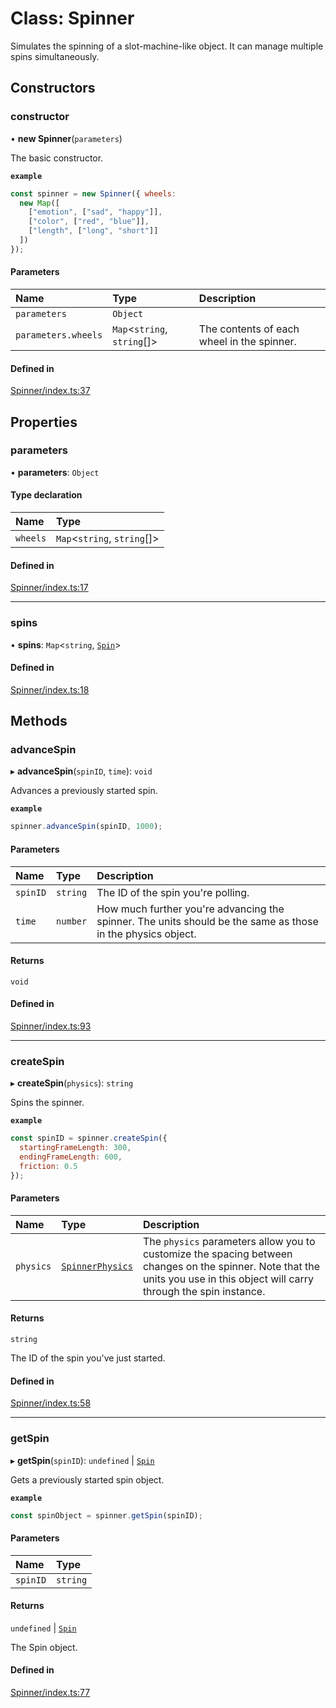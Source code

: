 # Class: Spinner

Simulates the spinning of a slot-machine-like object.
It can manage multiple spins simultaneously.

## Constructors

### constructor

• **new Spinner**(`parameters`)

The basic constructor.

**`example`**
```js
const spinner = new Spinner({ wheels:
  new Map([
    ["emotion", ["sad", "happy"]],
    ["color", ["red", "blue"]],
    ["length", ["long", "short"]]
  ])
});
```

#### Parameters

| Name | Type | Description |
| :------ | :------ | :------ |
| `parameters` | `Object` |  |
| `parameters.wheels` | `Map`<`string`, `string`[]\> | The contents of each wheel in the spinner. |

#### Defined in

[Spinner/index.ts:37](https://github.com/daniellacosse/idea-spinner/blob/f8013b9/packages/spinner/Spinner/index.ts#L37)

## Properties

### parameters

• **parameters**: `Object`

#### Type declaration

| Name | Type |
| :------ | :------ |
| `wheels` | `Map`<`string`, `string`[]\> |

#### Defined in

[Spinner/index.ts:17](https://github.com/daniellacosse/idea-spinner/blob/f8013b9/packages/spinner/Spinner/index.ts#L17)

___

### spins

• **spins**: `Map`<`string`, [`Spin`](https://github.com/daniellacosse/idea-spinner/tree/main/packages/spinner/docs/classes/Spin.md)\>

#### Defined in

[Spinner/index.ts:18](https://github.com/daniellacosse/idea-spinner/blob/f8013b9/packages/spinner/Spinner/index.ts#L18)

## Methods

### advanceSpin

▸ **advanceSpin**(`spinID`, `time`): `void`

Advances a previously started spin.

**`example`**
```js
spinner.advanceSpin(spinID, 1000);
```

#### Parameters

| Name | Type | Description |
| :------ | :------ | :------ |
| `spinID` | `string` | The ID of the spin you're polling. |
| `time` | `number` | How much further you're advancing the spinner. The units should be the same as those in the physics object. |

#### Returns

`void`

#### Defined in

[Spinner/index.ts:93](https://github.com/daniellacosse/idea-spinner/blob/f8013b9/packages/spinner/Spinner/index.ts#L93)

___

### createSpin

▸ **createSpin**(`physics`): `string`

Spins the spinner.

**`example`**
```js
const spinID = spinner.createSpin({
  startingFrameLength: 300,
  endingFrameLength: 600,
  friction: 0.5
});
```

#### Parameters

| Name | Type | Description |
| :------ | :------ | :------ |
| `physics` | [`SpinnerPhysics`](https://github.com/daniellacosse/idea-spinner/tree/main/packages/spinner/docs/interfaces/SpinnerPhysics.md) | The `physics` parameters allow you to customize  the spacing between changes on the spinner. Note that the  units you use in this object will carry through the spin instance. |

#### Returns

`string`

The ID of the spin you've just started.

#### Defined in

[Spinner/index.ts:58](https://github.com/daniellacosse/idea-spinner/blob/f8013b9/packages/spinner/Spinner/index.ts#L58)

___

### getSpin

▸ **getSpin**(`spinID`): `undefined` \| [`Spin`](https://github.com/daniellacosse/idea-spinner/tree/main/packages/spinner/docs/classes/Spin.md)

Gets a previously started spin object.

**`example`**
```js
const spinObject = spinner.getSpin(spinID);
```

#### Parameters

| Name | Type |
| :------ | :------ |
| `spinID` | `string` |

#### Returns

`undefined` \| [`Spin`](https://github.com/daniellacosse/idea-spinner/tree/main/packages/spinner/docs/classes/Spin.md)

The Spin object.

#### Defined in

[Spinner/index.ts:77](https://github.com/daniellacosse/idea-spinner/blob/f8013b9/packages/spinner/Spinner/index.ts#L77)
